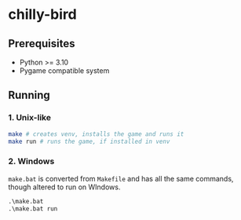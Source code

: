 # chilly-bird

## Prerequisites

- Python >= 3.10
- Pygame compatible system

## Running

### 1. Unix-like

```sh
make # creates venv, installs the game and runs it
make run # runs the game, if installed in venv
```

### 2. Windows

`make.bat` is converted from `Makefile` and has all the same commands,
though altered to run on WIndows.

```bat
.\make.bat
.\make.bat run
```
